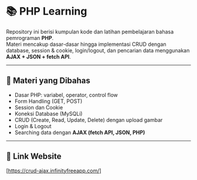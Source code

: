 # 📚 PHP Learning

Repository ini berisi kumpulan kode dan latihan pembelajaran bahasa pemrograman **PHP**.  
Materi mencakup dasar-dasar hingga implementasi CRUD dengan database, session & cookie, login/logout, dan pencarian data menggunakan **AJAX + JSON + fetch API**.

---

## 🚀 Materi yang Dibahas
- Dasar PHP: variabel, operator, control flow
- Form Handling (GET, POST)
- Session dan Cookie
- Koneksi Database (MySQLi)
- CRUD (Create, Read, Update, Delete) dengan upload gambar
- Login & Logout
- Searching data dengan **AJAX (fetch API, JSON, PHP)**

---
## 🔗 Link Website

[https://crud-ajax.infinityfreeapp.com/]
